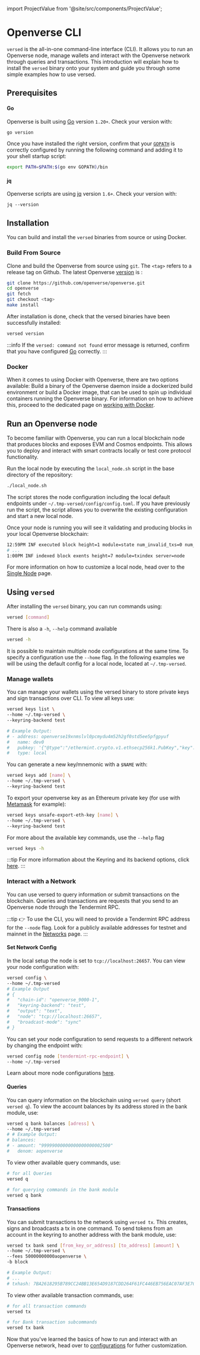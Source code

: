 import ProjectValue from '@site/src/components/ProjectValue';

# Openverse CLI

`versed` is the all-in-one command-line interface (CLI). It allows you to run an Openverse node, manage wallets and interact
 with the Openverse network through queries and transactions. This introduction will explain how to install the `versed`
 binary onto your system and guide you through some simple examples how to use versed.

## Prerequisites

#### Go

Openverse is built using [Go](https://golang.org/dl/) version `1.20+`. Check your version with:

```bash
go version
```

Once you have installed the right version, confirm that your [`GOPATH`](https://golang.org/doc/gopath_code#GOPATH)
 is correctly configured by running the following command and adding it to your shell startup script:

```bash
export PATH=$PATH:$(go env GOPATH)/bin
```

#### jq

Openverse scripts are using [jq](https://stedolan.github.io/jq/download/) version `1.6+`. Check your version with:

```
jq --version
```

## Installation

You can build and install the `versed` binaries from source or using Docker.

### Build From Source

Clone and build the Openverse from source using `git`. The `<tag>` refers to a release tag on Github. The latest Openverse
 [version](https://github.com/openverse/openverse/releases) is <ProjectValue keyword='latest_version'/>:

```bash
git clone https://github.com/openverse/openverse.git
cd openverse
git fetch
git checkout <tag>
make install
```

After installation is done, check that the versed binaries have been successfully installed:

```bash
versed version
```

:::info
If the `versed: command not found` error message is returned, confirm that you have configured [Go](#go) correctly.
:::

### Docker

When it comes to using Docker with Openverse, there are two options available:
Build a binary of the Openverse daemon inside a dockerized build environment
or build a Docker image, that can be used to spin up individual containers running the Openverse binary.
For information on how to achieve this,
proceed to the dedicated page on [working with Docker](./docker-build.md).

## Run an Openverse node

To become familiar with Openverse, you can run a local blockchain node that produces blocks and exposes EVM and Cosmos
endpoints. This allows you to deploy and interact with smart contracts locally or test core protocol functionality.

Run the local node by executing the `local_node.sh` script in the base directory of the repository:

```bash
./local_node.sh
```

The script stores the node configuration including the local default endpoints under `~/.tmp-versed/config/config.toml`.
If you have previously run the script, the script allows you to overwrite the existing configuration and start a new
local node.

Once your node is running you will see it validating and producing blocks in your local Openverse blockchain:

```bash
12:59PM INF executed block height=1 module=state num_invalid_txs=0 num_valid_txs=0 server=node
# ...
1:00PM INF indexed block exents height=7 module=txindex server=node
```

For more information on how to customize a local node,
head over to the [Single Node](single-node.md) page.

## Using `versed`

After installing the `versed` binary, you can run commands using:

```bash
versed [command]
```

There is also a `-h`, `--help` command available

```bash
versed -h
```

It is possible to maintain multiple node configurations at the same time. To specify a configuration use the `--home`
flag. In the following examples we will be using the default config for a local node, located at `~/.tmp-versed`.

### Manage wallets

You can manage your wallets using the versed binary to store private keys and sign transactions over CLI. To view all
keys use:

```bash
versed keys list \
--home ~/.tmp-versed \
--keyring-backend test

# Example Output:
# - address: openverse19xnmslvl0pcmydu4m52h2gf0std5ee5pfgpyuf
#   name: dev0
#   pubkey: '{"@type":"/ethermint.crypto.v1.ethsecp256k1.PubKey","key":"AzKouyoUL0UUS1qRUZdqyVsTPkCAFWwxx3+BTOw36nKp"}'
#   type: local
```

You can generate a new key/mnemonic with a `$NAME` with:

```bash
versed keys add [name] \
--home ~/.tmp-versed \
--keyring-backend test
```

To export your openverse key as an Ethereum private key (for use with [Metamask](./../../../use/connect-your-wallet/metamask)
 for example):

```bash
versed keys unsafe-export-eth-key [name] \
--home ~/.tmp-versed \
--keyring-backend test
```

For more about the available key commands, use the `--help` flag

```bash
versed keys -h
```

:::tip
For more information about the Keyring and its backend options, click [here](../concepts/keyring.md).
:::

### Interact with a Network

You can use versed to query information or submit transactions on the blockchain. Queries and transactions are requests
 that you send to an Openverse node through the Tendermint RPC.

:::tip
👉 To use the CLI, you will need to provide a Tendermint RPC address for the `--node` flag.
Look for a publicly available addresses for testnet and mainnet in the [Networks](./../../develop/api/networks) page.
:::

#### Set Network Config

In the local setup the node is set to `tcp://localhost:26657`. You can view your node configuration with:

```bash
versed config \
--home ~/.tmp-versed
# Example Output
# {
# 	"chain-id": "openverse_9000-1",
# 	"keyring-backend": "test",
# 	"output": "text",
# 	"node": "tcp://localhost:26657",
# 	"broadcast-mode": "sync"
# }
```

You can set your node configuration to send requests to a different network by changing the endpoint with:

```bash
versed config node [tendermint-rpc-endpoint] \
--home ~/.tmp-versed
```

Learn about more node configurations [here](configuration.mdx).

#### Queries

You can query information on the blockchain using `versed query` (short `versed q`). To view the account balances by its
 address stored in the bank module, use:

```bash
versed q bank balances [adress] \
--home ~/.tmp-versed
# # Example Output:
# balances:
# - amount: "99999000000000000000002500"
#   denom: aopenverse
```

To view other available query commands, use:

```bash
# for all Queries
versed q

# for querying commands in the bank module
versed q bank
```

#### Transactions

You can submit transactions to the network using `versed tx`. This creates, signs and broadcasts a tx in one command. To
 send tokens from an account in the keyring to another address with the bank module, use:

```bash
versed tx bank send [from_key_or_address] [to_address] [amount] \
--home ~/.tmp-versed \
--fees 50000000000aopenverse \
-b block

# Example Output:
# ...
# txhash: 7BA2618295B789CC24BB13E654D9187CDD264F61FC446EB756EAC07AF3E7C40A
```

To view other available transaction commands, use:

```bash
# for all transaction commands
versed tx

# for Bank transaction subcommands
versed tx bank
```

Now that you've learned the basics of how to run and interact with an Openverse network,
head over to [configurations](configuration.mdx) for futher customization.
